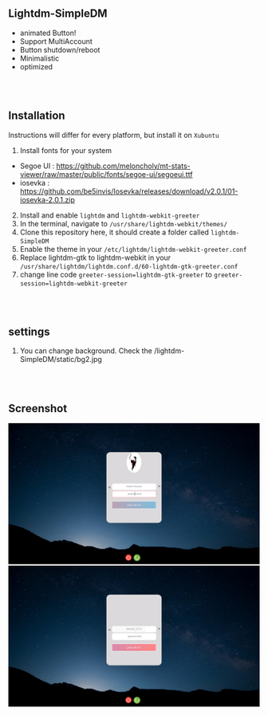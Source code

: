 <br>

## Lightdm-SimpleDM
- animated Button!
- Support MultiAccount
- Button shutdown/reboot
- Minimalistic
- optimized
<br>
<br>

## Installation
Instructions will differ for every platform, but install it on `Xubuntu`
<br>
1. Install fonts for your system<br>
- Segoe UI : https://github.com/meloncholy/mt-stats-viewer/raw/master/public/fonts/segoe-ui/segoeui.ttf
- iosevka  : https://github.com/be5invis/Iosevka/releases/download/v2.0.1/01-iosevka-2.0.1.zip
2. Install and enable `lightdm` and `lightdm-webkit-greeter`
3. In the terminal, navigate to `/usr/share/lightdm-webkit/themes/`
4. Clone this repository here, it should create a folder called `lightdm-SimpleDM`
5. Enable the theme in your `/etc/lightdm/lightdm-webkit-greeter.conf`
6. Replace lightdm-gtk to lightdm-webkit in your `/usr/share/lightdm/lightdm.conf.d/60-lightdm-gtk-greeter.conf`
7. change line code `greeter-session=lightdm-gtk-greeter` to `greeter-session=lightdm-webkit-greeter`
<br>
<br>

## settings
1. You can change background. Check the /lightdm-SimpleDM/static/bg2.jpg

<br>
<br>


## Screenshot 
![](screen1.png)
![](screen2.png)
